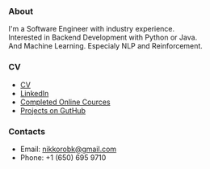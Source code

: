### About
I'm a Software Engineer with industry experience.  
Interested in Backend Development with Python or Java.  
And Machine Learning. Especialy NLP and Reinforcement. 

### CV

- [CV](Nikita-Korobkov.pdf)
- [LinkedIn](https://www.linkedin.com/in/nkorobkov/)
- [Completed Online Cources](https://stepik.org/users/808784)
- [Projects on GutHub](https://github.com/nkorobkov)


### Contacts
- Email: [nikkorobk@gmail.com](mailto:nikkorobk@gmail.com)
- Phone: +1 (650) 695 9710


